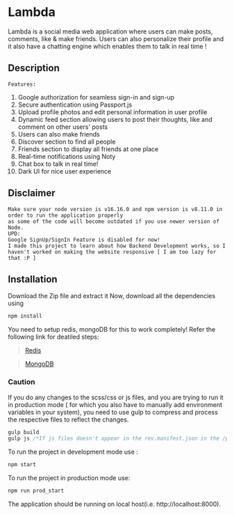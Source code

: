 # Lambda

Lambda is a social media web application where users can make posts, comments, like & make friends. Users can also personalize their profile and 
it also have a chatting engine which enables them to talk in real time !


## Description 
```
Features: 
```

1.  Google authorization for seamless sign-in and sign-up
2.  Secure authentication using Passport.js
3.  Upload profile photos and edit personal information in user profile
4.  Dynamic feed section allowing users to post their thoughts, like and comment on other users' posts
5.  Users can also make friends
6.  Discover section to find all people
7.  Friends section to display all friends at one place
8.  Real-time notifications using Noty
9.  Chat box to talk in real time!
10. Dark UI for nice user experience


## Disclaimer 
``` 
Make sure your node version is v16.16.0 and npm version is v8.11.0 in order to run the application properly
as some of the code will become outdated if you use newer version of Node.
UPD:
Google SignUp/SignIn Feature is disabled for now!
I made this project to learn about how Backend Development works, so I haven't worked on making the website responsive [ I am too lazy for that :P ] 
```


## Installation 

Download the Zip file and extract it
Now, download all the dependencies using 
``` bash 
npm install 
```
You need to setup redis, mongoDB for this to work completely! Refer the following link for deatiled steps: 


> [Redis](https://www.youtube.com/watch?v=nB7zi88DB1Y)

> [MongoDB](https://www.mongodb.com/docs/compass/current/)

### Caution
If you do any changes to the scss/css or js files, and you are trying to run it in production mode ( for which you also have to manually
add environment variables in your system), you need to use gulp to compress and process the respective files to reflect the changes. 

``` js
gulp build
gulp js /*If js files doesn't appear in the rev.manifest.json in the /public/assets folder. */
```

To run the project in development mode use : 
``` bash 
npm start
``` 

To run the project in production mode use: 
``` bash 
npm run prod_start
```

The application should be running on local host(i.e. http://localhost:8000).


 




